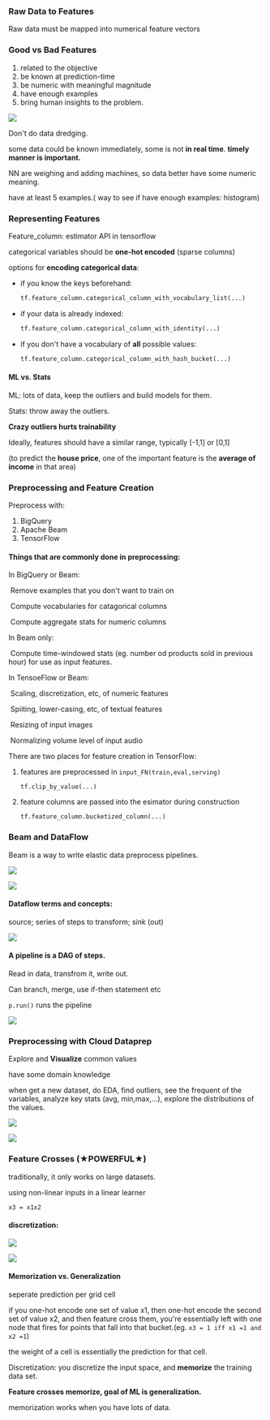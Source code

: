 ### Raw Data to Features

Raw data must be mapped into numerical feature vectors

### Good vs Bad Features

1. related to the objective
2. be known at prediction-time
3. be numeric with meaningful magnitude
4. have enough examples
5. bring human insights to the problem.

![](https://www.geckoboard.com/assets/data-fallacy-data-dredging.png)

Don't do data dredging.

some data could be known immediately, some is not **in real time**. **timely manner is important.**

NN are weighing and adding machines, so data better have some numeric meaning.

have at least 5 examples.( way to see if have enough examples: histogram)



### Representing Features

Feature_column: estimator API in tensorflow 

categorical variables should be **one-hot encoded** (sparse columns)

options for **encoding categorical data**:

- if you know the keys beforehand:

  ```python
  tf.feature_column.categorical_column_with_vocabulary_list(...)
  ```

- if your data is already indexed:

  ```python
  tf.feature_column.categorical_column_with_identity(...)
  ```

- if you don't have a vocabulary of **all** possible values:

  ```python
  tf.feature_column.categorical_column_with_hash_bucket(...)
  ```


#### ML vs. Stats

ML: lots of data, keep the outliers and build models for them.

Stats: throw away the outliers.

**Crazy outliers hurts trainability**

Ideally, features should have a similar range, typically [-1,1] or [0,1]

(to predict the **house price**, one of the important feature is the **average of income** in that area)



### Preprocessing and Feature Creation

Preprocess with:

1. BigQuery
2. Apache Beam
3. TensorFlow

#### Things that are commonly done in preprocessing:

In BigQuery or Beam:

​	Remove examples that you don't want to train on

​	Compute vocabularies for catagorical columns

​	Compute aggregate stats for numeric columns

In Beam only:

​	Compute time-windowed stats (eg. number od products sold in previous hour) for use as input features.

In TensoeFlow or Beam:

​	Scaling, discretization, etc, of numeric features

​	Spiiting, lower-casing, etc, of textual features

​	Resizing of input images

​	Normalizing volume level of input audio

There are two places for feature creation in TensorFlow:

 1. features are preprocessed in `input_FN(train,eval,serving)`

    `tf.clip_by_value(...)`

2. feature columns are passed into the esimator during construction

   `tf.feature_column.bucketized_column(...)`



### Beam and DataFlow

Beam is a way to write elastic data preprocess pipelines.

![](https://github.com/FFFlora/data-science-notes/blob/master/archived-pics/coursera/gcp/beam-dataflow.png)

![](https://github.com/FFFlora/data-science-notes/blob/master/archived-pics/coursera/gcp/beam-dataflow2.png)

#### Dataflow terms and concepts:

source; series of steps to transform; sink (out) 

![](https://github.com/FFFlora/data-science-notes/blob/master/archived-pics/coursera/gcp/beam-dataflow3.png)

#### A pipeline is a DAG of steps.

Read in data, transfrom it, write out.

Can branch, merge, use if-then statement etc 

`p.run()` runs the pipeline 

![](https://github.com/FFFlora/data-science-notes/blob/master/archived-pics/coursera/gcp/beam-dataflow4.png)





### Preprocessing with Cloud Dataprep

Explore and **Visualize** common values

have some domain knowledge 

when get a new dataset, do EDA, find outliers, see the frequent of the variables, analyze key stats (avg, min,max,...), explore the distributions of the values. 

![](https://github.com/FFFlora/data-science-notes/blob/master/archived-pics/coursera/gcp/preprocessing.png)

![](https://github.com/FFFlora/data-science-notes/blob/master/archived-pics/coursera/gcp/dataPrep.png)



### Feature Crosses (★POWERFUL★)

traditionally, it only works on large datasets.

using non-linear inputs in a linear learner

`x3 = x1x2`

#### discretization:

![](https://github.com/FFFlora/data-science-notes/blob/master/archived-pics/coursera/gcp/discretization.png)

![](https://github.com/FFFlora/data-science-notes/blob/master/archived-pics/coursera/gcp/discretization2.png)

#### Memorization vs. Generalization

seperate prediction per grid cell

if you one-hot encode one set of value x1, then one-hot encode the second set of value x2, and then feature cross them, you're essentially left with one node that fires for points that fall into that bucket.(eg. `x3 = 1 iff x1 =1 and x2 =1`)

the weight of a cell is essentially the prediction for that cell.

Discretization: you discretize the input space, and **memorize** the training data set. 

**Feature crosses memorize, goal of ML is generalization.** 

memorization works when you have lots of data.

